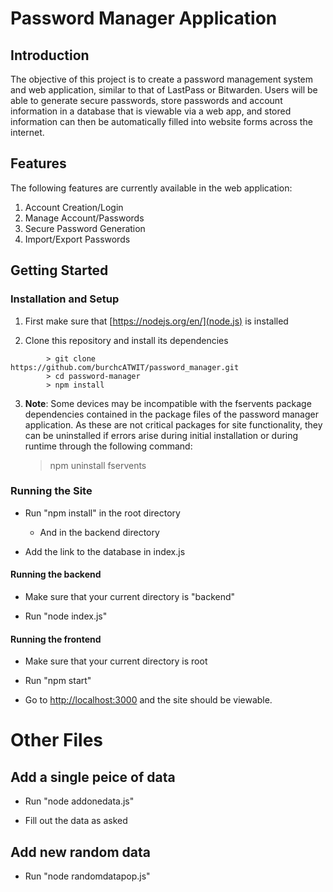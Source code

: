 # Password Manager Application

## Introduction

The objective of this project is to create a password management system and web application, similar to that of LastPass or Bitwarden. Users will be able to generate secure passwords, store passwords and account information in a database that is viewable via a web app, and stored information can then be automatically filled into website forms across the internet.

## Features

The following features are currently available in the web application:

1. Account Creation/Login
2. Manage Account/Passwords 
3. Secure Password Generation
4. Import/Export Passwords

## Getting Started

### Installation and Setup

1. First make sure that [https://nodejs.org/en/](node.js) is installed

2. Clone this repository and install its dependencies

```
        > git clone https://github.com/burchcATWIT/password_manager.git
        > cd password-manager
        > npm install
```

3. **Note**: Some devices may be incompatible with the fservents package dependencies contained in the package files of the password manager application.     As these are not critical packages for site functionality, they can be uninstalled if errors arise during initial installation or during runtime         through the following command:

     > npm uninstall fservents

### Running the Site


- Run "npm install" in the root directory
  - And in the backend directory

- Add the link to the database in index.js

#### Running the backend

- Make sure that your current directory is "backend"

- Run "node index.js"

#### Running the frontend

- Make sure that your current directory is root

- Run "npm start"

- Go to [http://localhost:3000](http://localhost:3000) and the site should be viewable.

# Other Files

## Add a single peice of data

- Run "node addonedata.js"

- Fill out the data as asked

## Add new random data

- Run "node randomdatapop.js"
